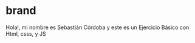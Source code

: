 # brand<!-- omit in toc -->
Hola!, mi nombre es Sebastián Córdoba y este es un Ejercicio Básico con Html, csss, y JS
